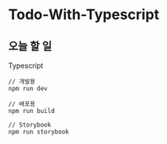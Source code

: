 # Todo-With-Typescript

## 오늘 할 일

Typescript

```
// 개발용
npm run dev

// 배포용
npm run build

// Storybook
npm run storybook
```
